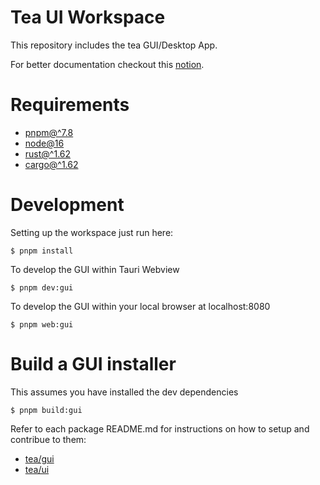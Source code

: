# Tea UI Workspace
This repository includes the tea GUI/Desktop App.

For better documentation checkout this [notion](https://www.notion.so/teaxyz/tea-gui-fdd9f50aa980432fa370b2cf6a03cb50).

# Requirements
* [pnpm@^7.8](https://pnpm.io/)
* [node@16](https://github.com/tj/n)
* [rust@^1.62](https://www.rust-lang.org/)
* [cargo@^1.62](https://crates.io/)

# Development
Setting up the workspace just run here:
```
$ pnpm install
```

To develop the GUI within Tauri Webview
```
$ pnpm dev:gui
```

To develop the GUI within your local browser at localhost:8080
```
$ pnpm web:gui
```
# Build a GUI installer
This assumes you have installed the dev dependencies
```
$ pnpm build:gui
```

Refer to each package README.md for instructions on how to setup and contribue to them:

* [tea/gui](./packages/gui/README.md)
* [tea/ui](./packages/ui/README.md)